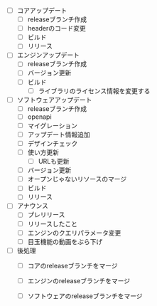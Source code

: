 - [ ] コアアップデート
  - [ ] releaseブランチ作成
  - [ ] headerのコード変更
  - [ ] ビルド
  - [ ] リリース
- [ ] エンジンアップデート
  - [ ] releaseブランチ作成
  - [ ] バージョン更新
  - [ ] ビルド
    - [ ] ライブラリのライセンス情報を変更する
- [ ] ソフトウェアアップデート
  - [ ] releaseブランチ作成
  - [ ] openapi
  - [ ] マイグレーション
  - [ ] アップデート情報追加
  - [ ] デザインチェック
  - [ ] 使い方更新
    - [ ] URLも更新
  - [ ] バージョン更新
  - [ ] オープンじゃないリソースのマージ
  - [ ] ビルド
  - [ ] リリース
- [ ] アナウンス
  - [ ] プレリリース
  - [ ] リリースしたこと
  - [ ] エンジンのクエリパラメータ変更
  - [ ] 目玉機能の動画をぶら下げ
- [ ] 後処理
  - [ ] コアのreleaseブランチをマージ
  - [ ] エンジンのreleaseブランチをマージ
  - [ ] ソフトウェアのreleaseブランチをマージ

